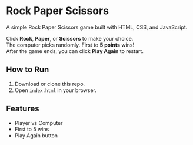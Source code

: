 # Rock Paper Scissors

A simple Rock Paper Scissors game built with HTML, CSS, and JavaScript.

Click **Rock**, **Paper**, or **Scissors** to make your choice.  
The computer picks randomly. First to **5 points** wins!  
After the game ends, you can click **Play Again** to restart.

## How to Run
1. Download or clone this repo.
2. Open `index.html` in your browser.

## Features
- Player vs Computer
- First to 5 wins
- Play Again button
